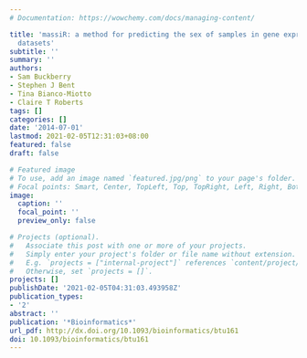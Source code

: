 ```yaml
---
# Documentation: https://wowchemy.com/docs/managing-content/

title: 'massiR: a method for predicting the sex of samples in gene expression microarray
  datasets'
subtitle: ''
summary: ''
authors:
- Sam Buckberry
- Stephen J Bent
- Tina Bianco-Miotto
- Claire T Roberts
tags: []
categories: []
date: '2014-07-01'
lastmod: 2021-02-05T12:31:03+08:00
featured: false
draft: false

# Featured image
# To use, add an image named `featured.jpg/png` to your page's folder.
# Focal points: Smart, Center, TopLeft, Top, TopRight, Left, Right, BottomLeft, Bottom, BottomRight.
image:
  caption: ''
  focal_point: ''
  preview_only: false

# Projects (optional).
#   Associate this post with one or more of your projects.
#   Simply enter your project's folder or file name without extension.
#   E.g. `projects = ["internal-project"]` references `content/project/deep-learning/index.md`.
#   Otherwise, set `projects = []`.
projects: []
publishDate: '2021-02-05T04:31:03.493958Z'
publication_types:
- '2'
abstract: ''
publication: '*Bioinformatics*'
url_pdf: http://dx.doi.org/10.1093/bioinformatics/btu161
doi: 10.1093/bioinformatics/btu161
---
```

